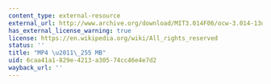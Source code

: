 ```yaml
---
content_type: external-resource
external_url: http://www.archive.org/download/MIT3.014F06/ocw-3.014-13dec2006-220k.mp4
has_external_license_warning: true
license: https://en.wikipedia.org/wiki/All_rights_reserved
status: ''
title: "MP4 \u2011\_255 MB"
uid: 6caa41a1-829e-4213-a305-74cc46e4e7d2
wayback_url: ''
---
```

